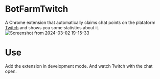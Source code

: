 # BotFarmTwitch
A Chrome extension that automatically claims chat points on the plataform [Twitch](twitch.tv) and shows you some statistics about it.
![Screenshot from 2024-03-02 19-15-33](https://github.com/Crussado/BotFarmTwitch/assets/64971042/0bed280e-2168-4d17-8f74-f3b63e4aaa8a)

# Use
Add the extension in development mode. And watch Twitch with the chat open.

